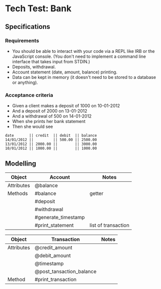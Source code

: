 # Tech Test: Bank

## Specifications

### Requirements

* You should be able to interact with your code via a REPL like IRB or the JavaScript console. (You don't need to implement a command line interface that takes input from STDIN.)
* Deposits, withdrawal.
* Account statement (date, amount, balance) printing.
* Data can be kept in memory (it doesn't need to be stored to a database or anything).

### Acceptance criteria

* Given a client makes a deposit of 1000 on 10-01-2012
* And a deposit of 2000 on 13-01-2012
* And a withdrawal of 500 on 14-01-2012
* When she prints her bank statement
* Then she would see
```
date       || credit  || debit  || balance
14/01/2012 ||         || 500.00 || 2500.00
13/01/2012 || 2000.00 ||        || 3000.00
10/01/2012 || 1000.00 ||        || 1000.00
```

## Modelling 


| Object     | Account             | Notes  |
| ---------- | ------------------- | ------ |
| Attributes | @balance            |        |
| Methods    | #balance            | getter |
|            | #deposit            |        |
|            | #withdrawal         |        |
|            | #generate_timestamp |        |
|            | #print_statement    | list of transaction |

| Object     | Transaction              | Notes |
| ---------- | ------------------------ | ----- |
| Attributes | @credit_amount           |       |
|            | @debit_amount            |       |
|            | @timestamp               |       |
|            | @post_tansaction_balance |       |
| Method     | #print_transaction       |       |